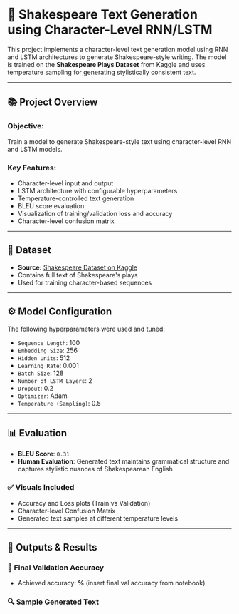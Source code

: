 # 🧠 Shakespeare Text Generation using Character-Level RNN/LSTM

This project implements a character-level text generation model using RNN and LSTM architectures to generate Shakespeare-style writing. The model is trained on the **Shakespeare Plays Dataset** from Kaggle and uses temperature sampling for generating stylistically consistent text.

---

## 📚 Project Overview

### Objective:
Train a model to generate Shakespeare-style text using character-level RNN and LSTM models. 

### Key Features:
- Character-level input and output
- LSTM architecture with configurable hyperparameters
- Temperature-controlled text generation
- BLEU score evaluation
- Visualization of training/validation loss and accuracy
- Character-level confusion matrix

---

## 📁 Dataset

- **Source:** [Shakespeare Dataset on Kaggle](https://www.kaggle.com/datasets/kingburrito666/shakespeare-plays)
- Contains full text of Shakespeare's plays
- Used for training character-based sequences

---

## ⚙️ Model Configuration

The following hyperparameters were used and tuned:

- `Sequence Length`: 100
- `Embedding Size`: 256
- `Hidden Units`: 512
- `Learning Rate`: 0.001
- `Batch Size`: 128
- `Number of LSTM Layers`: 2
- `Dropout`: 0.2
- `Optimizer`: Adam
- `Temperature (Sampling)`: 0.5

---

## 📊 Evaluation

- **BLEU Score**: `0.31`  
- **Human Evaluation**: Generated text maintains grammatical structure and captures stylistic nuances of Shakespearean English

### ✅ Visuals Included
- Accuracy and Loss plots (Train vs Validation)
- Character-level Confusion Matrix
- Generated text samples at different temperature levels

---

## 🧪 Outputs & Results

### 🎯 Final Validation Accuracy
- Achieved accuracy: **%** (insert final val accuracy from notebook)

### 🔍 Sample Generated Text
